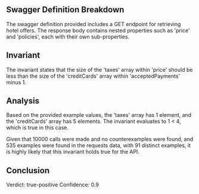## Swagger Definition Breakdown
The swagger definition provided includes a GET endpoint for retrieving hotel offers. The response body contains nested properties such as 'price' and 'policies', each with their own sub-properties.

## Invariant
The invariant states that the size of the 'taxes' array within 'price' should be less than the size of the 'creditCards' array within 'acceptedPayments' minus 1.

## Analysis
Based on the provided example values, the 'taxes' array has 1 element, and the 'creditCards' array has 5 elements. The invariant evaluates to 1 < 4, which is true in this case.

Given that 10000 calls were made and no counterexamples were found, and 535 examples were found in the requests data, with 91 distinct examples, it is highly likely that this invariant holds true for the API.

## Conclusion
Verdict: true-positive
Confidence: 0.9
